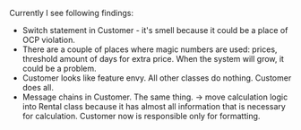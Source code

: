 Currently I see following findings:
+ Switch statement in Customer - it's smell because it could be a place of OCP violation.
+ There are a couple of places where magic numbers are used: prices, threshold amount of days for extra price. When the system will grow, it could be a problem.
+ Customer looks like feature envy. All other classes do nothing. Customer does all.
+ Message chains in Customer. The same thing. 
-> move calculation logic into Rental class because it has almost all information that is necessary for calculation. Customer now is responsible only for formatting.